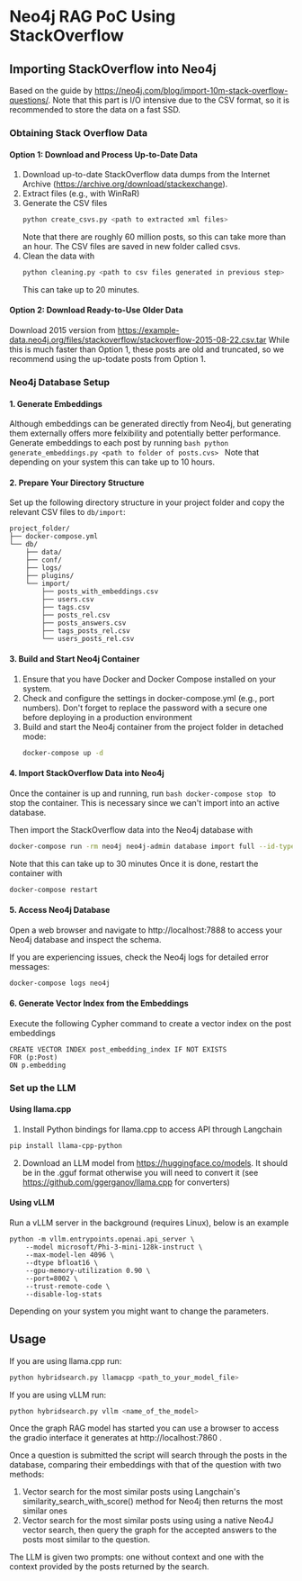 # Neo4j RAG PoC Using StackOverflow

## Importing StackOverflow into Neo4j

Based on the guide by https://neo4j.com/blog/import-10m-stack-overflow-questions/.
Note that this part is I/O intensive due to the CSV format, so it is recommended to store the data on a fast SSD.

### Obtaining Stack Overflow Data

#### Option 1: Download and Process Up-to-Date Data
1. Download up-to-date StackOverflow data dumps from the Internet Archive (https://archive.org/download/stackexchange).
2. Extract files (e.g., with WinRaR)
3. Generate the CSV files 
	```bash
	python create_csvs.py <path to extracted xml files>
	```
	Note that there are roughly 60 million posts, so this can take more than an hour. The CSV files are saved in new folder called csvs.
4. Clean the data with
	```bash
	python cleaning.py <path to csv files generated in previous step>
	```
	This can take up to 20 minutes.
	
#### Option 2: Download Ready-to-Use Older Data
Download 2015 version from https://example-data.neo4j.org/files/stackoverflow/stackoverflow-2015-08-22.csv.tar
While this is much faster than Option 1, these posts are old and truncated, so we recommend using the up-todate posts from Option 1.

### Neo4j Database Setup

#### 1. Generate Embeddings
Although embeddings can be generated directly from Neo4j, but generating them externally offers more felxibility and potentially better performance. 
Generate embeddings to each post by running 
	```bash
	python generate_embeddings.py <path to folder of posts.cvs>
	```
Note that depending on your system this can take up to 10 hours.

#### 2. Prepare Your Directory Structure

Set up the following directory structure in your project folder and copy the relevant CSV files to ```db/import```:
```
project_folder/
├── docker-compose.yml
└── db/
    ├── data/
    ├── conf/
    ├── logs/
    ├── plugins/
    └── import/
        ├── posts_with_embeddings.csv
        ├── users.csv
        ├── tags.csv
        ├── posts_rel.csv
        ├── posts_answers.csv
        ├── tags_posts_rel.csv
        └── users_posts_rel.csv
```

#### 3. Build and Start Neo4j Container

1. Ensure that you have Docker and Docker Compose installed on your system.
2. Check and configure the settings in docker-compose.yml (e.g., port numbers). Don't forget to replace the password with a secure one before deploying in a production environment
3. Build and start the Neo4j container from the project folder in detached mode:
	```bash
	docker-compose up -d
	```


#### 4. Import StackOverflow Data into Neo4j
Once the container is up and running, run 
	```bash
	docker-compose stop
	```
to stop the container. This is necessary since we can't import into an active database.

Then import the StackOverflow data into the Neo4j database with
```bash
docker-compose run -rm neo4j neo4j-admin database import full --id-type string --array-delimiter='|' --nodes=Post=/var/lib/neo4j/import/posts_with_embeddings.csv --nodes=User=/var/lib/neo4j/import/users.csv --nodes=Tag=/var/lib/neo4j/import/tags.csv --relationships=PARENT_OF=/var/lib/neo4j/import/posts_rel.csv --relationships=ANSWER=/var/lib/neo4j/import/posts_answers.csv --relationships=HAS_TAG=/var/lib/neo4j/import/tags_posts_rel.csv --relationships=POSTED=/var/lib/neo4j/import/users_posts_rel.csv --overwrite-destination=true --verbose
```	
Note that this can take up to 30 minutes
Once it is done, restart the container with
```bash
docker-compose restart
```

#### 5. Access Neo4j Database
Open a web browser and navigate to http://localhost:7888 to access your Neo4j database and inspect the schema.

If you are experiencing issues, check the Neo4j logs for detailed error messages:
```bash
docker-compose logs neo4j
```

#### 6. Generate Vector Index from the Embeddings
Execute the following Cypher command to create a vector index on the post embeddings
```Cypher
CREATE VECTOR INDEX post_embedding_index IF NOT EXISTS 
FOR (p:Post)
ON p.embedding
```

### Set up the LLM

#### Using llama.cpp
1) Install Python bindings for llama.cpp to access API through Langchain
```bash
pip install llama-cpp-python
```
2) Download an LLM model from https://huggingface.co/models. It should be in the .gguf format otherwise you will need to convert it (see https://github.com/ggerganov/llama.cpp for converters)


#### Using vLLM
Run a vLLM server in the background (requires Linux), below is an example
```
python -m vllm.entrypoints.openai.api_server \
	--model microsoft/Phi-3-mini-128k-instruct \
	--max-model-len 4096 \
	--dtype bfloat16 \
	--gpu-memory-utilization 0.90 \
	--port=8002 \
	--trust-remote-code \
	--disable-log-stats
```
Depending on your system you might want to change the parameters.


## Usage
If you are using llama.cpp run:
```bash
python hybridsearch.py llamacpp <path_to_your_model_file>
```

If you are using vLLM run:
```bash
python hybridsearch.py vllm <name_of_the_model>
``` 

Once the graph RAG model has started you can use a browser to access the gradio interface it generates at http://localhost:7860 .

Once a question is submitted the script will search through the posts in the database, comparing their embeddings with that of the question with two methods:
1) Vector search for the most similar posts using Langchain's similarity_search_with_score() method for Neo4j then returns the most similar ones
2) Vector search for the most similar posts using using a native Neo4J vector search, then query the graph for the accepted answers to the posts most similar to the question.

The LLM is given two prompts: one without context and one with the context provided by the posts returned by the search.


